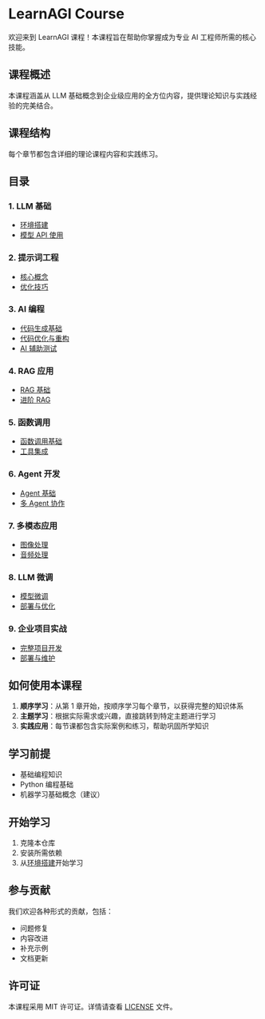 # LearnAGI Course

欢迎来到 LearnAGI 课程！本课程旨在帮助你掌握成为专业 AI 工程师所需的核心技能。

## 课程概述
本课程涵盖从 LLM 基础概念到企业级应用的全方位内容，提供理论知识与实践经验的完美结合。

## 课程结构
每个章节都包含详细的理论课程内容和实践练习。

## 目录

### 1. LLM 基础
- [环境搭建](llm-basics/environment-setup/lesson.md)
- [模型 API 使用](llm-basics/model-api-usage/lesson.md)

### 2. 提示词工程
- [核心概念](prompt-engineering/core-concepts/lesson.md)
- [优化技巧](prompt-engineering/optimization-techniques/lesson.md)

### 3. AI 编程
- [代码生成基础](ai-coding/code-generation-basics/lesson.md)
- [代码优化与重构](ai-coding/code-optimization/lesson.md)
- [AI 辅助测试](ai-coding/ai-testing/lesson.md)

### 4. RAG 应用
- [RAG 基础](rag-applications/rag-basics/lesson.md)
- [进阶 RAG](rag-applications/advanced-rag/lesson.md)

### 5. 函数调用
- [函数调用基础](function-calling/function-calling-basics/lesson.md)
- [工具集成](function-calling/tool-integration/lesson.md)

### 6. Agent 开发
- [Agent 基础](agent-development/agent-basics/lesson.md)
- [多 Agent 协作](agent-development/multi-agent-collaboration/lesson.md)

### 7. 多模态应用
- [图像处理](multimodal-applications/image-processing/lesson.md)
- [音频处理](multimodal-applications/audio-processing/lesson.md)

### 8. LLM 微调
- [模型微调](llm-fine-tuning/fine-tuning/lesson.md)
- [部署与优化](llm-fine-tuning/deployment-and-optimization/lesson.md)

### 9. 企业项目实战
- [完整项目开发](enterprise-projects/full-project-development/lesson.md)
- [部署与维护](enterprise-projects/deployment-and-maintenance/lesson.md)

## 如何使用本课程

1. **顺序学习**：从第 1 章开始，按顺序学习每个章节，以获得完整的知识体系
2. **主题学习**：根据实际需求或兴趣，直接跳转到特定主题进行学习
3. **实践应用**：每节课都包含实际案例和练习，帮助巩固所学知识

## 学习前提
- 基础编程知识
- Python 编程基础
- 机器学习基础概念（建议）

## 开始学习
1. 克隆本仓库
2. 安装所需依赖
3. 从[环境搭建](llm-basics/environment-setup/lesson.md)开始学习

## 参与贡献
我们欢迎各种形式的贡献，包括：
- 问题修复
- 内容改进
- 补充示例
- 文档更新

## 许可证
本课程采用 MIT 许可证。详情请查看 [LICENSE](LICENSE) 文件。 